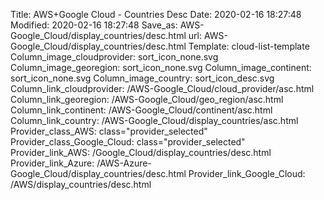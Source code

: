 Title: AWS+Google Cloud - Countries Desc
Date: 2020-02-16 18:27:48
Modified: 2020-02-16 18:27:48
Save_as: AWS-Google_Cloud/display_countries/desc.html
url: AWS-Google_Cloud/display_countries/desc.html
Template: cloud-list-template
Column_image_cloudprovider: sort_icon_none.svg
Column_image_georegion: sort_icon_none.svg
Column_image_continent: sort_icon_none.svg
Column_image_country: sort_icon_desc.svg
Column_link_cloudprovider: /AWS-Google_Cloud/cloud_provider/asc.html
Column_link_georegion: /AWS-Google_Cloud/geo_region/asc.html
Column_link_continent: /AWS-Google_Cloud/continent/asc.html
Column_link_country: /AWS-Google_Cloud/display_countries/asc.html
Provider_class_AWS: class="provider_selected"
Provider_class_Google_Cloud: class="provider_selected"
Provider_link_AWS: /Google_Cloud/display_countries/desc.html
Provider_link_Azure: /AWS-Azure-Google_Cloud/display_countries/desc.html
Provider_link_Google_Cloud: /AWS/display_countries/desc.html